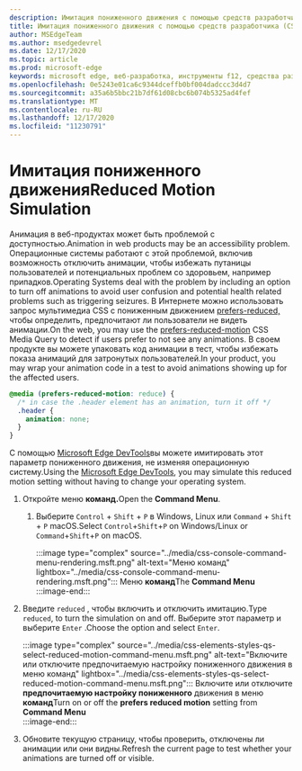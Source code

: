 ```yaml
---
description: Имитация пониженного движения с помощью средств разработчика.
title: Имитация пониженного движения с помощью средств разработчика (CSS предпочитает пониженное движение)
author: MSEdgeTeam
ms.author: msedgedevrel
ms.date: 12/17/2020
ms.topic: article
ms.prod: microsoft-edge
keywords: microsoft edge, веб-разработка, инструменты f12, средства разработчика
ms.openlocfilehash: 0e5243e01ca6c9344dceffb0bf004dadccc3d4d7
ms.sourcegitcommit: a35a6b5bbc21b7df61d08cbc6b074b5325ad4fef
ms.translationtype: MT
ms.contentlocale: ru-RU
ms.lasthandoff: 12/17/2020
ms.locfileid: "11230791"
---
```

# <span data-ttu-id="64943-104">Имитация пониженного движения</span><span class="sxs-lookup"><span data-stu-id="64943-104">Reduced Motion Simulation</span></span>  

<span data-ttu-id="64943-105">Анимация в веб-продуктах может быть проблемой с доступностью.</span><span class="sxs-lookup"><span data-stu-id="64943-105">Animation in web products may be an accessibility problem.</span></span>  <span data-ttu-id="64943-106">Операционные системы работают с этой проблемой, включив возможность отключить анимации, чтобы избежать путаницы пользователей и потенциальных проблем со здоровьем, например припадков.</span><span class="sxs-lookup"><span data-stu-id="64943-106">Operating Systems deal with the problem by including an option to turn off animations to avoid user confusion and potential health related problems such as triggering seizures.</span></span>  <span data-ttu-id="64943-107">В Интернете можно использовать запрос мультимедиа CSS с пониженным движением [prefers-reduced,][MDNPrefersReducedMotion] чтобы определить, предпочитают ли пользователи не видеть анимации.</span><span class="sxs-lookup"><span data-stu-id="64943-107">On the web, you may use the [prefers-reduced-motion][MDNPrefersReducedMotion] CSS Media Query to detect if users prefer to not see any animations.</span></span>  <span data-ttu-id="64943-108">В своем продукте вы можете упаковать код анимации в тест, чтобы избежать показа анимаций для затронутых пользователей.</span><span class="sxs-lookup"><span data-stu-id="64943-108">In your product, you may wrap your animation code in a test to avoid animations showing up for the affected users.</span></span>  

```css
@media (prefers-reduced-motion: reduce) {
  /* in case the .header element has an animation, turn it off */
  .header {
    animation: none;
  }
}
```  

<span data-ttu-id="64943-109">С помощью [Microsoft Edge DevTools][DevtoolsIndex]вы можете имитировать этот параметр пониженного движения, не изменяя операционную систему.</span><span class="sxs-lookup"><span data-stu-id="64943-109">Using the [Microsoft Edge DevTools][DevtoolsIndex], you may simulate this reduced motion setting without having to change your operating system.</span></span>  

1.  <span data-ttu-id="64943-110">Откройте меню **команд.**</span><span class="sxs-lookup"><span data-stu-id="64943-110">Open the **Command Menu**.</span></span>  
    1.  <span data-ttu-id="64943-111">Выберите `Control` + `Shift` + `P` в Windows, Linux или `Command` + `Shift` + `P` macOS.</span><span class="sxs-lookup"><span data-stu-id="64943-111">Select `Control`+`Shift`+`P` on Windows/Linux or `Command`+`Shift`+`P` on macOS.</span></span>  
        
        :::image type="complex" source="../media/css-console-command-menu-rendering.msft.png" alt-text="Меню команд" lightbox="../media/css-console-command-menu-rendering.msft.png":::
           <span data-ttu-id="64943-113">Меню **команд**</span><span class="sxs-lookup"><span data-stu-id="64943-113">The **Command Menu**</span></span>  
        :::image-end:::  
        
1.  <span data-ttu-id="64943-114">Введите `reduced` , чтобы включить и отключить имитацию.</span><span class="sxs-lookup"><span data-stu-id="64943-114">Type `reduced`, to turn the simulation on and off.</span></span>  <span data-ttu-id="64943-115">Выберите этот параметр и выберите `Enter` .</span><span class="sxs-lookup"><span data-stu-id="64943-115">Choose the option and select `Enter`.</span></span>  
    
    :::image type="complex" source="../media/css-elements-styles-qs-select-reduced-motion-command-menu.msft.png" alt-text="Включите или отключите предпочитаемую настройку пониженного движения в меню команд" lightbox="../media/css-elements-styles-qs-select-reduced-motion-command-menu.msft.png":::
       <span data-ttu-id="64943-117">Включите или отключите **предпочитаемую настройку пониженного** движения в меню **команд**</span><span class="sxs-lookup"><span data-stu-id="64943-117">Turn on or off the **prefers reduced motion** setting from **Command Menu**</span></span>  
    :::image-end:::  
    
1.  <span data-ttu-id="64943-118">Обновите текущую страницу, чтобы проверить, отключены ли анимации или они видны.</span><span class="sxs-lookup"><span data-stu-id="64943-118">Refresh the current page to test whether your animations are turned off or visible.</span></span>  
    
<!-- links -->  

[DevtoolsIndex]: ../index.md "Средства разработчика Microsoft Edge (Chromium) | Документы Майкрософт"  

[MDNPrefersReducedMotion]: https://developer.mozilla.org/docs/Web/CSS/@media/prefers-reduced-motion "prefers-reduced-motion | MDN"  
